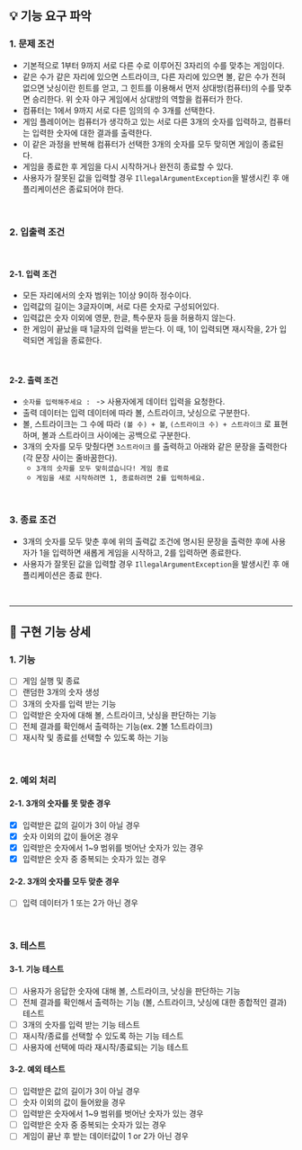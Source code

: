 ## 💡 기능 요구 파악

### 1. 문제 조건

- 기본적으로 1부터 9까지 서로 다른 수로 이루어진 3자리의 수를 맞추는 게임이다.
- 같은 수가 같은 자리에 있으면 스트라이크, 다른 자리에 있으면 볼, 같은 수가 전혀 없으면 낫싱이란 힌트를 얻고, 그 힌트를 이용해서 먼저 상대방(컴퓨터)의 수를 맞추면 승리한다.
  위 숫자 야구 게임에서 상대방의 역할을 컴퓨터가 한다.
- 컴퓨터는 1에서 9까지 서로 다른 임의의 수 3개를 선택한다.
- 게임 플레이어는 컴퓨터가 생각하고 있는 서로 다른 3개의 숫자를 입력하고, 컴퓨터는 입력한 숫자에 대한 결과를 출력한다.
- 이 같은 과정을 반복해 컴퓨터가 선택한 3개의 숫자를 모두 맞히면 게임이 종료된다.
- 게임을 종료한 후 게임을 다시 시작하거나 완전히 종료할 수 있다.
- 사용자가 잘못된 값을 입력할 경우 `IllegalArgumentException`을 발생시킨 후 애플리케이션은 종료되어야 한다.

<br>

### 2. 입출력 조건

<br>

#### 2-1. 입력 조건
- 모든 자리에서의 숫자 범위는 1이상 9이하 정수이다.
- 입력값의 길이는 3글자이며, 서로 다른 숫자로 구성되어있다.
- 입력값은 숫자 이외에 영문, 한글, 특수문자 등을 허용하지 않는다.
- 한 게임이 끝났을 때 1글자의 입력을 받는다. 이 때, 1이 입력되면 재시작을, 2가 입력되면 게임을 종료한다.

<br>

#### 2-2. 출력 조건

- `숫자를 입력해주세요 : ` -> 사용자에게 데이터 입력을 요청한다.
- 출력 데이터는 입력 데이터에 따라 볼, 스트라이크, 낫싱으로 구분한다.
- 볼, 스트라이크는 그 수에 따라 `(볼 수) + 볼`, `(스트라이크 수) + 스트라이크` 로 표현하며, 볼과 스트라이크 사이에는 공백으로 구분한다.
- 3개의 숫자를 모두 맞췄다면 `3스트라이크` 를 출력하고 아래와 같은 문장을 출력한다(각 문장 사이는 줄바꿈한다).
    - `3개의 숫자를 모두 맞히셨습니다! 게임 종료`
    - `게임을 새로 시작하려면 1, 종료하려면 2를 입력하세요.`

<br>

### 3. 종료 조건

- 3개의 숫자를 모두 맞춘 후에 위의 출력값 조건에 명시된 문장을 출력한 후에 사용자가 1을 입력하면 새롭게 게임을 시작하고, 2를 입력하면 종료한다.
- 사용자가 잘못된 값을 입력할 경우 `IllegalArgumentException`을 발생시킨 후 애플리케이션은 종료 한다.

<br><hr>

## 💬 구현 기능 상세

### 1. 기능

- [ ] 게임 실행 및 종료
- [ ] 랜덤한 3개의 숫자 생성
- [ ] 3개의 숫자를 입력 받는 기능
- [ ] 입력받은 숫자에 대해 볼, 스트라이크, 낫싱을 판단하는 기능
- [ ] 전체 결과를 확인해서 출력하는 기능(ex. 2볼 1스트라이크)
- [ ] 재시작 및 종료를 선택할 수 있도록 하는 기능

<br>

### 2. 예외 처리

#### 2-1. 3개의 숫자를 못 맞춘 경우

- [x] 입력받은 값의 길이가 3이 아닐 경우
- [x] 숫자 이외의 값이 들어온 경우
- [x] 입력받은 숫자에서 1~9 범위를 벗어난 숫자가 있는 경우
- [x] 입력받은 숫자 중 중복되는 숫자가 있는 경우

#### 2-2. 3개의 숫자를 모두 맞춘 경우

- [ ] 입력 데이터가 1 또는 2가 아닌 경우

<br>

### 3. 테스트

#### 3-1. 기능 테스트

- [ ] 사용자가 응답한 숫자에 대해 볼, 스트라이크, 낫싱을 판단하는 기능
- [ ] 전체 결과를 확인해서 출력하는 기능 (볼, 스트라이크, 낫싱에 대한 종합적인 결과) 테스트
- [ ] 3개의 숫자를 입력 받는 기능 테스트
- [ ] 재시작/종료를 선택할 수 있도록 하는 기능 테스트
- [ ] 사용자에 선택에 따라 재시작/종료되는 기능 테스트

#### 3-2. 예외 테스트

- [ ] 입력받은 값의 길이가 3이 아닐 경우
- [ ] 숫자 이외의 값이 들어왔을 경우
- [ ] 입력받은 숫자에서 1~9 범위를 벗어난 숫자가 있는 경우
- [ ] 입력받은 숫자 중 중복되는 숫자가 있는 경우
- [ ] 게임이 끝난 후 받는 데이터값이 1 or 2가 아닌 경우